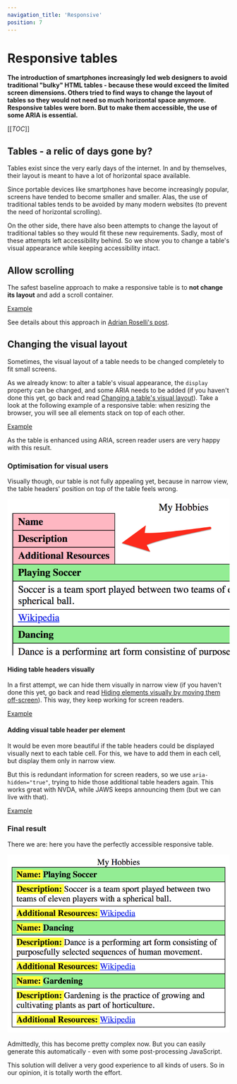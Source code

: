 ```yaml
---
navigation_title: 'Responsive'
position: 7
---
```


# Responsive tables

**The introduction of smartphones increasingly led web designers to avoid traditional "bulky" HTML tables - because these would exceed the limited screen dimensions. Others tried to find ways to change the layout of tables so they would not need so much horizontal space anymore. Responsive tables were born. But to make them accessible, the use of some ARIA is essential.**

[[_TOC_]]

## Tables - a relic of days gone by?

Tables exist since the very early days of the internet. In and by themselves, their layout is meant to have a lot of horizontal space available.

Since portable devices like smartphones have become increasingly popular, screens have tended to become smaller and smaller. Alas, the use of traditional tables tends to be avoided by many modern websites (to prevent the need of horizontal scrolling).

On the other side, there have also been attempts to change the layout of traditional tables so they would fit these new requirements. Sadly, most of these attempts left accessibility behind. So we show you to change a table's visual appearance while keeping accessibility intact.

## Allow scrolling

The safest baseline approach to make a responsive table is to **not change its layout** and add a scroll container.

[Example](_examples/table-with-scroll-container)

See details about this approach in [Adrian Roselli's post](https://adrianroselli.com/2020/11/under-engineered-responsive-tables.html).

## Changing the visual layout

Sometimes, the visual layout of a table needs to be changed completely to fit small screens.

As we already know: to alter a table's visual appearance, the `display` property can be changed, and some ARIA needs to be added (if you haven't done this yet, go back and read [Changing a table's visual layout](/examples/tables/layout-changes)). Take a look at the following example of a responsive table: when resizing the browser, you will see all elements stack on top of each other.

[Example](_examples/table-with-block-elements-in-narrow-view)

As the table is enhanced using ARIA, screen reader users are very happy with this result.

### Optimisation for visual users

Visually though, our table is not fully appealing yet, because in narrow view, the table headers' position on top of the table feels wrong.

![Strange position of table headers](_media/strange-position-of-table-headers.png)

#### Hiding table headers visually

In a first attempt, we can hide them visually in narrow view (if you haven't done this yet, go back and read [Hiding elements visually by moving them off-screen](/examples/hiding-elements/visually)). This way, they keep working for screen readers.

[Example](_examples/table-with-visually-hidden-headers-in-narrow-view)

#### Adding visual table header per element

It would be even more beautiful if the table headers could be displayed visually next to each table cell. For this, we have to add them in each cell, but display them only in narrow view.

But this is redundant information for screen readers, so we use `aria-hidden="true"`, trying to hide those additional table headers again. This works great with NVDA, while JAWS keeps announcing them (but we can live with that).

[Example](_examples/table-with-added-headers-in-narrow-view)

### Final result

There we are: here you have the perfectly accessible responsive table.

![The perfect responsive table](_media/the-perfect-responsive-table.png)

Admittedly, this has become pretty complex now. But you can easily generate this automatically - even with some post-processing JavaScript.

This solution will deliver a very good experience to all kinds of users. So in our opinion, it is totally worth the effort.
